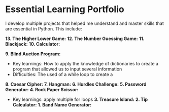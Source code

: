 # Essential Learning Portfolio

I develop multiple projects that helped me understand and master skills that are essential in Python.
This include:

**13. The Higher Lower Game:**
**12. The Number Guessing Game:**
**11. Blackjack:**
**10. Calculator:**

**9. Blind Auction Program:**
* Key learnings: How to apply the knowledge of dictionaries to create a program that allowed us to input several information
* Difficulties: The used of a while loop to create a 

**8. Caesar Cipher:**
**7. Hangman:**
**6. Hurdles Challenge:**
**5. Password Generator:**
**4. Rock Paper Scissor:**
* Key learnings: apply multiple for loops
**3. Treasure Island:**
**2. Tip Calculator:**
**1. Band Name Generator:**
